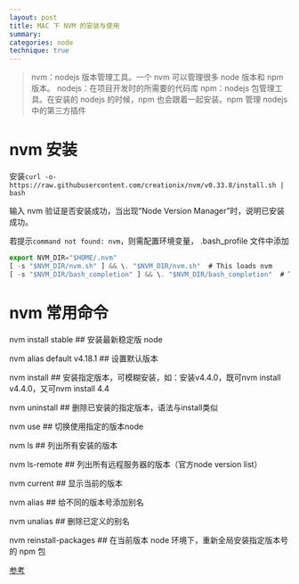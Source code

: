 ```yaml
---
layout: post
title: MAC 下 NVM 的安装与使用
summary:
categories: node
technique: true
---
```



> nvm：nodejs 版本管理工具。一个 nvm 可以管理很多 node 版本和 npm 版本。
> nodejs：在项目开发时的所需要的代码库
> npm：nodejs 包管理工具。在安装的 nodejs 的时候，npm 也会跟着一起安装。npm 管理 nodejs 中的第三方插件


# nvm 安装

安装`curl -o- https://raw.githubusercontent.com/creationix/nvm/v0.33.8/install.sh | bash`

输入 nvm 验证是否安装成功，当出现“Node Version Manager”时，说明已安装成功。

若提示`command not found: nvm`，则需配置环境变量， .bash_profile 文件中添加
```javascript
export NVM_DIR="$HOME/.nvm"
[ -s "$NVM_DIR/nvm.sh" ] && \. "$NVM_DIR/nvm.sh"  # This loads nvm
[ -s "$NVM_DIR/bash_completion" ] && \. "$NVM_DIR/bash_completion"  # This loads nvm bash_completion
```


# nvm 常用命令

nvm install stable ## 安装最新稳定版 node

nvm alias default v4.18.1  ## 设置默认版本

nvm install <version> ## 安装指定版本，可模糊安装，如：安装v4.4.0，既可nvm install v4.4.0，又可nvm install 4.4

nvm uninstall <version> ## 删除已安装的指定版本，语法与install类似

nvm use <version> ## 切换使用指定的版本node

nvm ls ## 列出所有安装的版本

nvm ls-remote ## 列出所有远程服务器的版本（官方node version list）

nvm current ## 显示当前的版本

nvm alias <name> <version> ## 给不同的版本号添加别名

nvm unalias <name> ## 删除已定义的别名

nvm reinstall-packages <version> ## 在当前版本 node 环境下，重新全局安装指定版本号的 npm 包



[参考](https://github.com/nvm-sh/nvm/blob/master/README.md)

